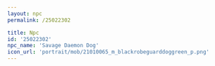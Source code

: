 ```yaml
---
layout: npc
permalink: /25022302

title: Npc
id: '25022302'
npc_name: 'Savage Daemon Dog'
icon_url: 'portrait/mob/21010065_m_blackrobeguarddoggreen_p.png'
---
```

